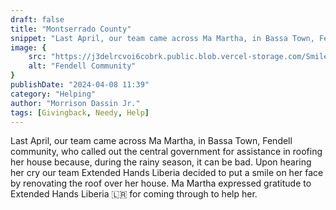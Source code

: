 ```yaml
---
draft: false
title: "Montserrado County"
snippet: "Last April, our team came across Ma Martha, in Bassa Town, Fendell community, who called out the central government for assistance in roofing her house because, during the rainy season, it can be bad."
image: {
    src: "https://j3delrcvoi6cobrk.public.blob.vercel-storage.com/Smile-pWW47OxnWuzIenBpApuAbcnGfpOyNz.png",
    alt: "Fendell Community"
}
publishDate: "2024-04-08 11:39"
category: "Helping"
author: "Morrison Dassin Jr."
tags: [Givingback, Needy, Help]
---
```


Last April, our team came across Ma Martha, in Bassa Town, Fendell community, who called out the central government for assistance in roofing her house because, during the rainy season, it can be bad. Upon hearing her cry our team Extended Hands Liberia  decided to put a smile on her face by renovating the roof over her house. Ma Martha expressed gratitude to Extended Hands Liberia 🇱🇷 for coming through to help her.








